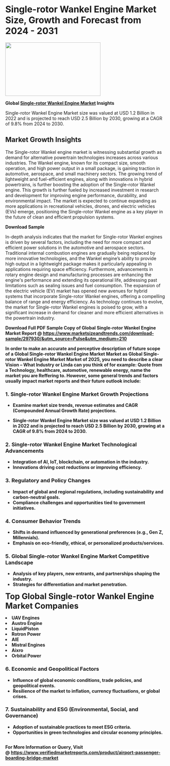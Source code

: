 <H1>Single-rotor Wankel Engine Market Size, Growth and Forecast from 2024 - 2031</H1><img class="aligncenter size-medium wp-image-584254" src="https://thirdeyenews.in/wp-content/uploads/2024/09/Global-Market-Research-300x168.jpeg" alt="" width="300" height="168" /><p><strong>Global&nbsp;<a href="https://www.marketsizeandtrends.com/download-sample/297930/&amp;utm_source=Pulse&amp;utm_medium=210">Single-rotor Wankel Engine Market</a> Insights</strong></p><p>Single-rotor Wankel Engine Market size was valued at USD 1.2 Billion in 2022 and is projected to reach USD 2.5 Billion by 2030, growing at a CAGR of 9.8% from 2024 to 2030.</p><p><h2>Market Growth Insights</h2> <p>The Single-rotor Wankel engine market is witnessing substantial growth as demand for alternative powertrain technologies increases across various industries. The Wankel engine, known for its compact size, smooth operation, and high power output in a small package, is gaining traction in automotive, aerospace, and small machinery sectors. The growing trend of lightweight and fuel-efficient engines, along with innovations in hybrid powertrains, is further boosting the adoption of the Single-rotor Wankel engine. This growth is further fueled by increased investment in research and development for improving engine performance, durability, and environmental impact. The market is expected to continue expanding as more applications in recreational vehicles, drones, and electric vehicles (EVs) emerge, positioning the Single-rotor Wankel engine as a key player in the future of clean and efficient propulsion systems.</p> <p><strong>Download Sample</strong></p> <p>In-depth analysis indicates that the market for Single-rotor Wankel engines is driven by several factors, including the need for more compact and efficient power solutions in the automotive and aerospace sectors. Traditional internal combustion engines are gradually being replaced by more innovative technologies, and the Wankel engine’s ability to provide high output in a lightweight package makes it particularly appealing in applications requiring space efficiency. Furthermore, advancements in rotary engine design and manufacturing processes are enhancing the engine's performance and extending its operational life, addressing past limitations such as sealing issues and fuel consumption. The expansion of the electric vehicle (EV) market has opened new avenues for hybrid systems that incorporate Single-rotor Wankel engines, offering a compelling balance of range and energy efficiency. As technology continues to evolve, the market for Single-rotor Wankel engines is poised to grow, with a significant increase in demand for cleaner and more efficient alternatives in the powertrain industry.</p> <p><strong></p><p><span class=""><strong>Download Full PDF Sample Copy of Global Single-rotor Wankel Engine Market Report</strong> @ <a href="https://www.marketsizeandtrends.com/download-sample/297930/&amp;utm_source=Pulse&amp;utm_medium=210" target="_blank">https://www.marketsizeandtrends.com/download-sample/297930/&amp;utm_source=Pulse&amp;utm_medium=210</a></span></p><p>In order to make an accurate and perceptive description of future scope of a Global&nbsp;Single-rotor Wankel Engine Market Market as Global&nbsp;Single-rotor Wankel Engine Market Market of 2025, you need to describe a clear Vision &ndash; What Industry or Linda can you think of for example: Quote from a Technology, healthcare, automotive, renewable energy, name the market you are Reffering to. However, some general trends and factors usually impact market reports and their future outlook include:</p><h3>1.&nbsp;<strong>Single-rotor Wankel Engine Market Growth Projections</strong></h3><ul><li>Examine market size trends, revenue estimates and CAGR (Compounded Annual Growth Rate) projections.</li><li><p>Single-rotor Wankel Engine Market size was valued at USD 1.2 Billion in 2022 and is projected to reach USD 2.5 Billion by 2030, growing at a CAGR of 9.8% from 2024 to 2030.</p></li></ul><h3>2.&nbsp;<strong>Single-rotor Wankel Engine Market Technological Advancements</strong></h3><ul><li>Integration of AI, IoT, blockchain, or automation in the industry.</li><li>Innovations driving cost reductions or improving efficiency.</li></ul><h3>3.&nbsp;<strong>Regulatory and Policy Changes</strong></h3><ul><li>Impact of global and regional regulations, including sustainability and carbon-neutral goals.</li><li>Compliance challenges and opportunities tied to government initiatives.</li></ul><h3>4.&nbsp;<strong>Consumer Behavior Trends</strong></h3><ul><li>Shifts in demand influenced by generational preferences (e.g., Gen Z, Millennials).</li><li>Emphasis on eco-friendly, ethical, or personalized products/services.</li></ul><h3>5.&nbsp;<strong>Global Single-rotor Wankel Engine Market Competitive Landscape</strong></h3><ul><li>Analysis of key players, new entrants, and partnerships shaping the industry.</li><li>Strategies for differentiation and market penetration.</li></ul><p data-pm-slice="1 1 []"><span style="color: inherit; font-family: inherit; font-size: 25px;">Top Global Single-rotor Wankel Engine Market Companies</span></p><div class="" data-test-id=""><p><li>UAV Engines</li><li> Austro Engine</li><li> LiquidPiston</li><li> Rotron Power</li><li> AIE</li><li> Mistral Engines</li><li> Aixro</li><li> Orbital Power</li></p></div><h3>6.&nbsp;<strong>Economic and Geopolitical Factors</strong></h3><ul><li>Influence of global economic conditions, trade policies, and geopolitical events.</li><li>Resilience of the market to inflation, currency fluctuations, or global crises.</li></ul><h3>7.&nbsp;<strong>Sustainability and ESG (Environmental, Social, and Governance)</strong></h3><ul><li>Adoption of sustainable practices to meet ESG criteria.</li><li>Opportunities in green technologies and circular economy principles.</li></ul><h2><strong style="font-size: 14px;">For More Information or Query, Visit @&nbsp;</strong><a style="background-color: #ffffff; font-size: 14px;" href="https://www.marketsizeandtrends.com/report/single-rotor-wankel-engine-market/" target="_blank">https://www.verifiedmarketreports.com/product/airport-passenger-boarding-bridge-market</a></h2>
